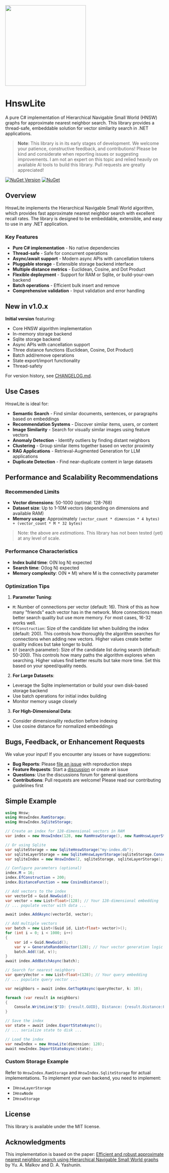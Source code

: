 <img src="https://github.com/jchristn/HnswLite/blob/main/assets/logo.png" width="256" height="256">

# HnswLite

A pure C# implementation of Hierarchical Navigable Small World (HNSW) graphs for approximate nearest neighbor search. This library provides a thread-safe, embeddable solution for vector similarity search in .NET applications.

> **Note**: This library is in its early stages of development. We welcome your patience, constructive feedback, and contributions! Please be kind and considerate when reporting issues or suggesting improvements. I am not an expert on this topic and relied heavily on available AI tools to build this library. Pull requests are greatly appreciated!

[![NuGet Version](https://img.shields.io/nuget/v/HnswLite.svg?style=flat)](https://www.nuget.org/packages/HnswLite/) [![NuGet](https://img.shields.io/nuget/dt/HnswLite.svg)](https://www.nuget.org/packages/HnswLite) 

## Overview

HnswLite implements the Hierarchical Navigable Small World algorithm, which provides fast approximate nearest neighbor search with excellent recall rates. The library is designed to be embeddable, extensible, and easy to use in any .NET application.

### Key Features

- **Pure C# implementation** - No native dependencies
- **Thread-safe** - Safe for concurrent operations
- **Async/await support** - Modern async APIs with cancellation tokens
- **Pluggable storage** - Extensible storage backend interface
- **Multiple distance metrics** - Euclidean, Cosine, and Dot Product
- **Flexible deployment** - Support for RAM or Sqlite, or build-your-own backend
- **Batch operations** - Efficient bulk insert and remove
- **Comprehensive validation** - Input validation and error handling

## New in v1.0.x

**Initial version** featuring:

- Core HNSW algorithm implementation
- In-memory storage backend
- Sqlite storage backend
- Async APIs with cancellation support
- Three distance functions (Euclidean, Cosine, Dot Product)
- Batch add/remove operations
- State export/import functionality
- Thread-safety

For version history, see [CHANGELOG.md](CHANGELOG.md).

## Use Cases

HnswLite is ideal for:

- **Semantic Search** - Find similar documents, sentences, or paragraphs based on embeddings
- **Recommendation Systems** - Discover similar items, users, or content
- **Image Similarity** - Search for visually similar images using feature vectors
- **Anomaly Detection** - Identify outliers by finding distant neighbors
- **Clustering** - Group similar items together based on vector proximity
- **RAG Applications** - Retrieval-Augmented Generation for LLM applications
- **Duplicate Detection** - Find near-duplicate content in large datasets

## Performance and Scalability Recommendations

### Recommended Limits

- **Vector dimensions**: 50-1000 (optimal: 128-768)
- **Dataset size**: Up to 1-10M vectors (depending on dimensions and available RAM)
- **Memory usage**: Approximately `(vector_count * dimension * 4 bytes) + (vector_count * M * 32 bytes)`

> Note: the above are *estimations*.  This library has not been tested (yet) at any level of scale.

### Performance Characteristics

- **Index build time**: O(N log N) expected
- **Search time**: O(log N) expected
- **Memory complexity**: O(N * M) where M is the connectivity parameter

### Optimization Tips

1. **Parameter Tuning**:
- `M`: Number of connections per vector (default: 16). Think of this as how many "friends" each vector has in the network. More connections mean better search quality but use more memory. For most cases, 16-32 works well.
- `EfConstruction`: Size of the candidate list when building the index (default: 200). This controls how thoroughly the algorithm searches for connections when adding new vectors. Higher values create better quality indices but take longer to build.
- `Ef` (search parameter): Size of the candidate list during search (default: 50-200). This controls how many paths the algorithm explores when searching. Higher values find better results but take more time. Set this based on your speed/quality needs.

2. **For Large Datasets**:
- Leverage the Sqlite implementation or build your own disk-based storage backend
- Use batch operations for initial index building
- Monitor memory usage closely

3. **For High-Dimensional Data**:
- Consider dimensionality reduction before indexing
- Use cosine distance for normalized embeddings

## Bugs, Feedback, or Enhancement Requests

We value your input! If you encounter any issues or have suggestions:

- **Bug Reports**: Please [file an issue](https://github.com/yourusername/hnsw-net/issues) with reproduction steps
- **Feature Requests**: Start a [discussion](https://github.com/yourusername/hnsw-net/discussions) or create an issue
- **Questions**: Use the discussions forum for general questions
- **Contributions**: Pull requests are welcome! Please read our contributing guidelines first

## Simple Example

```csharp
using Hnsw;
using HnswIndex.RamStorage;
using HnswIndex.SqliteStorage;

// Create an index for 128-dimensional vectors in RAM
var index = new HnswIndex(128, new RamHnswStorage(), new RamHnswLayerStorage());

// Or using Sqlite
var sqliteStorage = new SqliteHnswStorage("my-index.db");
var sqliteLayerStorage = new SqliteHnswLayerStorage(sqliteStorage.Connection);
var sqliteIndex = new HnswIndex(2, sqliteStorage, sqliteLayerStorage);

// Configure parameters (optional)
index.M = 16;
index.EfConstruction = 200;
index.DistanceFunction = new CosineDistance();

// Add vectors to the index
var vectorId = Guid.NewGuid();
var vector = new List<float>(128); // Your 128-dimensional embedding
// ... populate vector with data ...

await index.AddAsync(vectorId, vector);

// Add multiple vectors
var batch = new List<(Guid id, List<float> vector)>();
for (int i = 0; i < 1000; i++)
{
    var id = Guid.NewGuid();
    var v = GenerateRandomVector(128); // Your vector generation logic
    batch.Add((id, v));
}
await index.AddBatchAsync(batch);

// Search for nearest neighbors
var queryVector = new List<float>(128); // Your query embedding
// ... populate query vector ...

var neighbors = await index.GetTopKAsync(queryVector, k: 10);

foreach (var result in neighbors)
{
    Console.WriteLine($"ID: {result.GUID}, Distance: {result.Distance:F4}");
}

// Save the index
var state = await index.ExportStateAsync();
// ... serialize state to disk ...

// Load the index
var newIndex = new HnswLite(dimension: 128);
await newIndex.ImportStateAsync(state);
```

### Custom Storage Example

Refer to `HnswIndex.RamStorage` and `HnswIndex.SqliteStorage` for actual implementations.  To implement your own backend, you need to implement:

- `IHnswLayerStorage`
- `IHnswNode`
- `IHnswStorage`

## License

This library is available under the MIT license.

## Acknowledgments

This implementation is based on the paper: [Efficient and robust approximate nearest neighbor search using Hierarchical Navigable Small World graphs](https://arxiv.org/abs/1603.09320) by Yu. A. Malkov and D. A. Yashunin.
